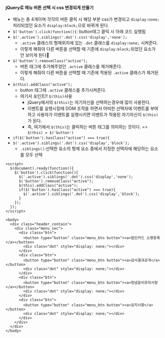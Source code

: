 #### jQuery로 메뉴 버튼 선택 시 css 변경되게 만들기
+ 메뉴는 총 4개이며 각각의 버튼 클릭 시 해당 부분 css가 변경되고 `display:none;` 처리되었던 요소가 `display:block;`으로 바뀌게 된다.
+ `$('button').click(function(){`: button태그 클릭 시 아래 코드 실행됨
+ `$('.active').siblings('.dot').css('display','none');`
  + `.active` 클래스의 형제위치에 있는 `.dot` 클래스를 `display:none;` 시켜준다.
  + 이렇게 해줘야 다른 버튼을 선택할 때 기존에 `display:block;`되었던 요소가 안 보이게 된다🔸
+ `$('button').removeClass("active");`
  + 버튼 태그에 추가해주었던 `.active` 클래스를 제거해준다.
  + 이렇게 해줘야 다른 버튼을 선택할 때 기존에 적용된 `.active` 클래스가 제거된다.
+ `$(this).addClass("active");`
  + button 태그에 `.active` 클래스를 추가시켜준다.
  + 여기서 포인트‼️ `$(this)`사용
    + jQuery에서의 `$(this)`는 자기자신을 선택하는경우에 많이 사용한다.
    + 이벤트를 실행시킬때 DOM 조작을 하면서 어떠한 선택자에 이벤트를 부여하고 사용자가 이벤트를 실행시키면 이벤트가 적용된 자기자신이 `$(this)` 가 된다.
    + 즉, 여기에서 `$(this)`는 클릭하는 버튼 태그를 의미하는 것이다.  => `$(this) = $('button')`
+ `if($('button').hasClass("active") === true){`
+ `$('.active').siblings('.dot').css('display','block');`
  + `.siblings()`:선택한 요소의 형제 요소 중에서 지정한 선택자에 해당하는 요소를 모두 선택
```node
<script>
  $(document).ready(function(){
    $('button').click(function(){
      $('.active').siblings('.dot').css('display','none');
      $('button').removeClass("active");
      $(this).addClass("active");
      if($('button').hasClass("active") === true){
        $('.active').siblings('.dot').css('display','block');
      }
    });
  });
</script>

<body>
  <div class="header_contain">
    <div class="menu_sec">
      <div class="btn">
        <button type="button" class="menu_btn button"><a>법인카드 소명등록</a></button>
        <div class="dot" style="display: none;"></div>
      </div>
      <div class="btn">
        <button type="button" class="menu_btn button"><a>감사결과공개</a></button>
        <div class="dot" style="display: none;"></div>
      </div>
      <div class="btn">
        <button type="button" class="menu_btn button"><a>청념윤리유의사항</a></button>
        <div class="dot" style="display: none;"></div>
      </div>
      <div class="btn">
        <button type="button" class="menu_btn button"><a>공지사항</a></button>
        <div class="dot" style="display: none;"></div>
      </div>
    </div>
  </div>
</body>
```
